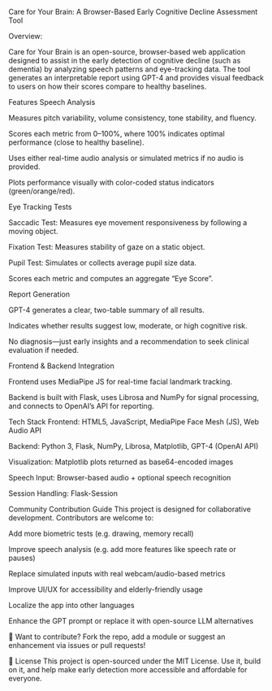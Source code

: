 Care for Your Brain: A Browser-Based Early Cognitive Decline Assessment Tool

Overview:

Care for Your Brain is an open-source, browser-based web application designed to assist in the early detection of cognitive decline (such as dementia) by analyzing speech patterns and eye-tracking data. The tool generates an interpretable report using GPT-4 and provides visual feedback to users on how their scores compare to healthy baselines.

Features
Speech Analysis

Measures pitch variability, volume consistency, tone stability, and fluency.

Scores each metric from 0–100%, where 100% indicates optimal performance (close to healthy baseline).

Uses either real-time audio analysis or simulated metrics if no audio is provided.

Plots performance visually with color-coded status indicators (green/orange/red).

Eye Tracking Tests

Saccadic Test: Measures eye movement responsiveness by following a moving object.

Fixation Test: Measures stability of gaze on a static object.

Pupil Test: Simulates or collects average pupil size data.

Scores each metric and computes an aggregate “Eye Score”.

Report Generation

GPT-4 generates a clear, two-table summary of all results.

Indicates whether results suggest low, moderate, or high cognitive risk.

No diagnosis—just early insights and a recommendation to seek clinical evaluation if needed.

Frontend & Backend Integration

Frontend uses MediaPipe JS for real-time facial landmark tracking.

Backend is built with Flask, uses Librosa and NumPy for signal processing, and connects to OpenAI’s API for reporting.

Tech Stack
Frontend: HTML5, JavaScript, MediaPipe Face Mesh (JS), Web Audio API

Backend: Python 3, Flask, NumPy, Librosa, Matplotlib, GPT-4 (OpenAI API)

Visualization: Matplotlib plots returned as base64-encoded images

Speech Input: Browser-based audio + optional speech recognition

Session Handling: Flask-Session

Community Contribution Guide
This project is designed for collaborative development. Contributors are welcome to:

Add more biometric tests (e.g. drawing, memory recall)

Improve speech analysis (e.g. add more features like speech rate or pauses)

Replace simulated inputs with real webcam/audio-based metrics

Improve UI/UX for accessibility and elderly-friendly usage

Localize the app into other languages

Enhance the GPT prompt or replace it with open-source LLM alternatives

🧠 Want to contribute? Fork the repo, add a module or suggest an enhancement via issues or pull requests!

📄 License
This project is open-sourced under the MIT License. Use it, build on it, and help make early detection more accessible and affordable for everyone.

